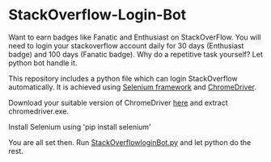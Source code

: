 # StackOverflow-Login-Bot

Want to earn badges like Fanatic and Enthusiast on StackOverFlow. You will need to login your stackoverflow account daily for 30 days (Enthusiast badge)
and 100 days (Fanatic badge). Why do a repetitive task yourself? Let python bot handle it.

This repository includes a python file which can login StackOverflow automatically. It is achieved using [Selenium framework](https://www.selenium.dev/) and [ChromeDriver](https://chromedriver.chromium.org/).

Download your suitable version of ChromeDriver [here](https://chromedriver.chromium.org/downloads) and extract chromedriver.exe.

Install Selenium using 'pip install selenium'

You are all set then. Run [StackOverflowloginBot.py](https://github.com/rishabhkumar812/StackOverflow-Login-Bot/blob/main/StackOverflowloginBot.py) and let python do the rest.

